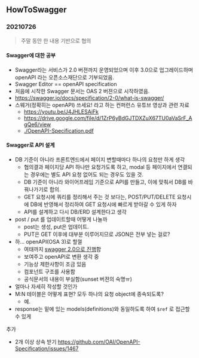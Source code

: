 ## HowToSwagger

### 20210726

> 주말 동안 한 내용 기반으로 협의

#### Swagger에 대한 공부

- Swagger라는 서비스가 2.0 버젼까지 운영되었으며 이후 3.0으로 업그레이드하며 openAPI 라는 오픈소스재단으로 기부되었음. 
- Swagger Editor == openAPI specification
- 처음에 시작한 Swagger 문서는 OAS 2 버젼으로 시작하였음.
- https://swagger.io/docs/specification/2-0/what-is-swagger/
- 스웨거(정확히는 openAPI) 쓰세요! 라고 하는 컨퍼런스 유튜브 영상과 관련 자료
  - https://youtu.be/J4JHLESAiFk
  - https://drive.google.com/file/d/1ZrP6yBdGJTDXZuX67TU0aVaSrF_AgQe6/view
  - [./OpenAPI-Specification.pdf](./OpenAPI-Specification.pdf)

#### Swagger로 API 설계

- DB 기준이 아니라 프론트엔드에서 페이지 변할때마다 하나의 요청만 하게 생각
  - 협의결과 페이지당 API 하나만 요청가도록 하고, modal 등 페이지에서 연결되는 경우에는 별도 API 요청 없어도 되는 경우도 있을 것.
  - DB 기준이 아니라 와이어프레임 기준으로 API를 만들고, 이에 맞춰서 DB를 바꿔나가기로 합의.
  - GET 요청시에 쿼리를 정리해서 주는 것 보다는, POST/PUT/DELETE 요청시에 DB에 반영해서 정리하여 GET 요청시에 빠르게 받아갈 수 있게 하자
  - API를 설계하고 다시 DB/ERD 설계한다고 생각
- post / put 를 업데이트할때 어떻게 나눌까
  - post는 생성, put은 업데이트.
  - PUT은 GET 이후에 대부분 이루어지므로 JSON은 전부 넣는 걸로?
- 하... openAPI(OSA 3)로 할껄
  - 여태까지 [swagger 2.0으로 진행](./swaggerEditor2.0)함
  - 보여주고 openAPI로 변환 생각 중
  - 기능상 제한사항이 조금 있음
  - 컴포넌트 구조를 사용함
  - 공식문서의 내용이 부실함(sunset 버젼의 숙명ㅠ)
- 얼마나 자세히 작성할 것인가
- M:N 테이블은 어떻게 표현? 모두 하나의 요청 object에 종속되도록?
  - 예.
- response는 밑에 있는 models(definitions)와 동일하도록 하여 `$ref` 로 접근할 수 있게

추가

- 2개 이상 상속 받기 https://github.com/OAI/OpenAPI-Specification/issues/1467

